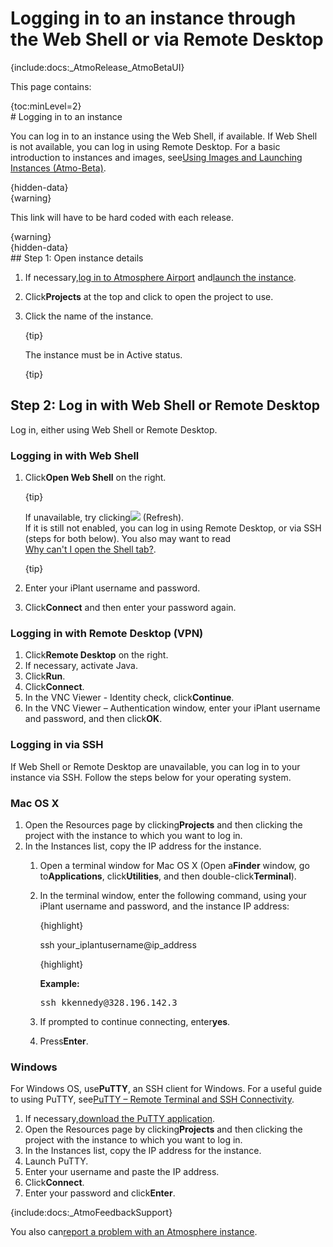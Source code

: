 # Logging in to an instance through the Web Shell or via Remote Desktop

<div class="wysiwyg-macro"><div class="wysiwyg-macro-tag wysiwyg-macro-starttag">{include:docs:_AtmoRelease_AtmoBetaUI}</div></div>

This page contains:

<div class="wysiwyg-macro"><div class="wysiwyg-macro-tag wysiwyg-macro-starttag">{toc:minLevel=2}</div></div>
# Logging in to an instance

You can log in to an instance using the Web Shell, if available. If Web Shell is not available, you can log in using Remote Desktop. For a basic introduction to instances and images, see[Using Images and Launching Instances (Atmo-Beta)](https://pods.iplantcollaborative.org/wiki/display/atmman/Using+Images+and+Launching+Instances+%28Atmo-Beta%29 "Using Images and Launching Instances (Atmo-Beta)").

<div class="wysiwyg-macro wysiwyg-macro-inline"><div class="wysiwyg-macro-tag wysiwyg-macro-starttag">{hidden-data}</div><div class="wysiwyg-macro-body"><div class="wysiwyg-macro"><div class="wysiwyg-macro-tag wysiwyg-macro-starttag">{warning}</div><div class="wysiwyg-macro-body">

This link will have to be hard coded with each release.

</div><div class="wysiwyg-macro-tag wysiwyg-macro-endtag">{warning}</div></div></div><div class="wysiwyg-macro-tag wysiwyg-macro-endtag">{hidden-data}</div></div>
## Step 1: Open instance details

1.  If necessary,[log in to Atmosphere Airport](https://pods.iplantcollaborative.org/wiki/display/atmman/Logging+In+to+Atmosphere "Logging In to Atmosphere") and[launch the instance](https://pods.iplantcollaborative.org/wiki/display/atmman/Launching+a+New+Instance "Launching a New Instance").
2.  Click**Projects** at the top and click to open the project to use.
3.  Click the name of the instance.<div class="wysiwyg-macro"><div class="wysiwyg-macro-tag wysiwyg-macro-starttag">{tip}</div><div class="wysiwyg-macro-body">

    The instance must be in Active status.

    </div><div class="wysiwyg-macro-tag wysiwyg-macro-endtag">{tip}</div></div>

## Step 2: Log in with Web Shell or Remote Desktop

Log in, either using Web Shell or Remote Desktop.

### Logging in with Web Shell

1.  Click**Open Web Shell** on the right.<div class="wysiwyg-macro"><div class="wysiwyg-macro-tag wysiwyg-macro-starttag">{tip}</div><div class="wysiwyg-macro-body">

    If unavailable, try clicking![](https://pods.iplantcollaborative.org/wiki/download/attachments/14090403/Atmo-Refresh.png?version=1&modificationDate=1421185825000) (Refresh).  
    If it is still not enabled, you can log in using Remote Desktop, or via SSH (steps for both below). You also may want to read  
    [Why can't I open the Shell tab?](https://pods.iplantcollaborative.org/wiki/display/atmman/Atmosphere+FAQs#AtmosphereFAQs-NoAirportShell).

    </div><div class="wysiwyg-macro-tag wysiwyg-macro-endtag">{tip}</div></div>
2.  Enter your iPlant username and password.
3.  Click**Connect** and then enter your password again.

### Logging in with Remote Desktop (VPN)

1.  Click**Remote Desktop** on the right.
2.  If necessary, activate Java.
3.  Click**Run**.
4.  Click**Connect**.
5.  In the VNC Viewer - Identity check, click**Continue**.
6.  In the VNC Viewer – Authentication window, enter your iPlant username and password, and then click**OK**.

### Logging in via SSH

If Web Shell or Remote Desktop are unavailable, you can log in to your instance via SSH. Follow the steps below for your operating system.

### Mac OS X

1.  Open the Resources page by clicking**Projects** and then clicking the project with the instance to which you want to log in.
2.  In the Instances list, copy the IP address for the instance.
    1.  Open a terminal window for Mac OS X (Open a**Finder** window, go to**Applications**, click**Utilities**, and then double-click**Terminal**).
    2.  In the terminal window, enter the following command, using your iPlant username and password, and the instance IP address:<div class="wysiwyg-macro"><div class="wysiwyg-macro-tag wysiwyg-macro-starttag">{highlight}</div><div class="wysiwyg-macro-body">

        ssh your_iplantusername@ip_address

        </div><div class="wysiwyg-macro-tag wysiwyg-macro-endtag">{highlight}</div></div>

        **Example:**

        <div class="wysiwyg-macro"><div class="code panel" style="border-width: 1px;"><div class="codeContent panelContent"><pre class="theme: Default; brush: java; gutter: false">ssh kkennedy@328.196.142.3</pre></div></div></div>
    3.  If prompted to continue connecting, enter**yes**.
    4.  Press**Enter**.

### Windows

For Windows OS, use**PuTTY**, an SSH client for Windows. For a useful guide to using PuTTY, see[PuTTY – Remote Terminal and SSH Connectivity](http://linux.about.com/od/softinternet/a/Putty-Remote-Terminal-And-Ssh-Connectivity.htm).

1.  If necessary,[download the PuTTY application](http://www.putty.org/).
2.  Open the Resources page by clicking**Projects** and then clicking the project with the instance to which you want to log in.
3.  In the Instances list, copy the IP address for the instance.
4.  Launch PuTTY.
5.  Enter your username and paste the IP address.
6.  Click**Connect**.
7.  Enter your password and click**Enter**.

<div class="wysiwyg-macro"><div class="wysiwyg-macro-tag wysiwyg-macro-starttag">{include:docs:_AtmoFeedbackSupport}</div></div>

You also can[report a problem with an Atmosphere instance](https://pods.iplantcollaborative.org/wiki/display/atmman/Reporting+a+Broken+Instance "Reporting a Broken Instance").